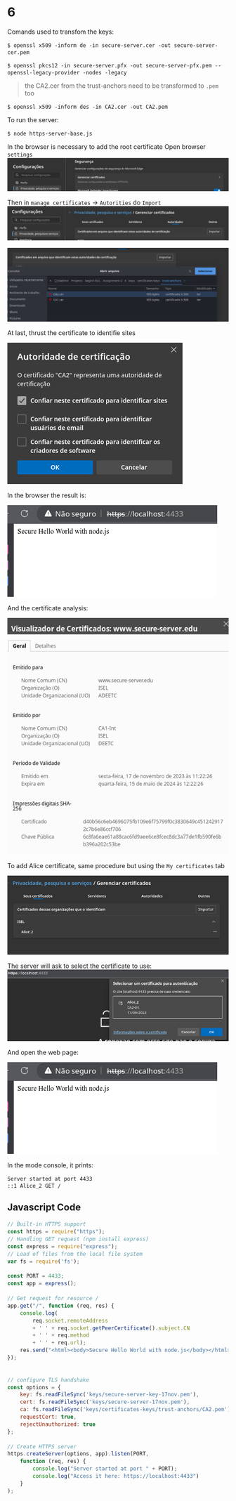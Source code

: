 # 6
Comands used to transfom the keys:
```terminal
$ openssl x509 -inform de -in secure-server.cer -out secure-server-cer.pem
```
```terminal
$ openssl pkcs12 -in secure-server.pfx -out secure-server-pfx.pem --openssl-legacy-provider -nodes -legacy
```
> the CA2.cer from the trust-anchors need to be transformed to ```.pem``` too
```terminal
$ openssl x509 -inform des -in CA2.cer -out CA2.pem
```

To run the server:
```terminal
$ node https-server-base.js
```

In the browser is necessary to add the root certificate
Open browser ```settings```
![](6/images/browser1.png)

Then in ```manage certificates``` -> ```Autorities``` do ```Import```
![](6/images/browser2.png)

![](6/images/browse3.png)

At last, thrust the certificate to identifie sites

![](6/images/browser4.png)

In the browser the result is:

![](6/images/browser5.png)

And the certificate analysis:

![](6/images/browser6.png)


To add Alice certificate, same procedure but using the ```My certificates``` tab

![](6/images/browser7.png)


The server will ask to select the certificate to use:
![](6/images/browser8.png)


And open the web page:

![](6/images/browser5.png)

In the mode console, it prints:
```terminal
Server started at port 4433
::1 Alice_2 GET /
```


## Javascript Code
```javascript
// Built-in HTTPS support
const https = require("https");
// Handling GET request (npm install express)
const express = require("express");
// Load of files from the local file system
var fs = require('fs'); 

const PORT = 4433;
const app = express();

// Get request for resource /
app.get("/", function (req, res) {
    console.log(
        req.socket.remoteAddress
        + ' ' + req.socket.getPeerCertificate().subject.CN
        + ' ' + req.method
        + ' ' + req.url);
    res.send("<html><body>Secure Hello World with node.js</body></html>");
});


// configure TLS handshake
const options = {
    key: fs.readFileSync('keys/secure-server-key-17nov.pem'),
    cert: fs.readFileSync('keys/secure-server-17nov.pem'),
    ca: fs.readFileSync('keys/certificates-keys/trust-anchors/CA2.pem'),
    requestCert: true, 
    rejectUnauthorized: true
};

// Create HTTPS server
https.createServer(options, app).listen(PORT, 
    function (req, res) {
        console.log("Server started at port " + PORT);
        console.log("Access it here: https://localhost:4433")
    }
);

```
